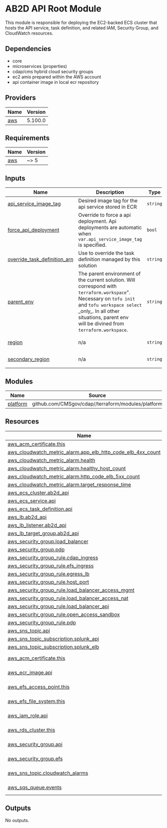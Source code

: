 # AB2D API Root Module
This module is responsible for deploying the EC2-backed ECS cluster that hosts the API service, task definition, and related IAM, Security Group, and CloudWatch resources.

## Dependencies
- core
- microservices (properties)
- cdap/cms hybrid cloud security groups
- ec2 amis prepared within the AWS account
- api container image in local ecr repository

<!-- BEGIN_TF_DOCS -->
<!--WARNING: GENERATED CONTENT with terraform-docs, e.g.
     'terraform-docs --config "$(git rev-parse --show-toplevel)/.terraform-docs.yml" .'
     Manually updating sections between TF_DOCS tags may be overwritten.
     See https://terraform-docs.io/user-guide/configuration/ for more information.
-->
## Providers

| Name | Version |
|------|---------|
| <a name="provider_aws"></a> [aws](#provider\_aws) | 5.100.0 |

<!--WARNING: GENERATED CONTENT with terraform-docs, e.g.
     'terraform-docs --config "$(git rev-parse --show-toplevel)/.terraform-docs.yml" .'
     Manually updating sections between TF_DOCS tags may be overwritten.
     See https://terraform-docs.io/user-guide/configuration/ for more information.
-->
## Requirements

| Name | Version |
|------|---------|
| <a name="requirement_aws"></a> [aws](#requirement\_aws) | ~> 5 |

<!--WARNING: GENERATED CONTENT with terraform-docs, e.g.
     'terraform-docs --config "$(git rev-parse --show-toplevel)/.terraform-docs.yml" .'
     Manually updating sections between TF_DOCS tags may be overwritten.
     See https://terraform-docs.io/user-guide/configuration/ for more information.
-->
## Inputs

| Name | Description | Type | Default | Required |
|------|-------------|------|---------|:--------:|
| <a name="input_api_service_image_tag"></a> [api\_service\_image\_tag](#input\_api\_service\_image\_tag) | Desired image tag for the api service stored in ECR | `string` | `null` | no |
| <a name="input_force_api_deployment"></a> [force\_api\_deployment](#input\_force\_api\_deployment) | Override to force a api deployment. Api deployments are automatic when `var.api_service_image_tag` is specified. | `bool` | `false` | no |
| <a name="input_override_task_definition_arn"></a> [override\_task\_definition\_arn](#input\_override\_task\_definition\_arn) | Use to override the task definition managed by this solution | `string` | `null` | no |
| <a name="input_parent_env"></a> [parent\_env](#input\_parent\_env) | The parent environment of the current solution. Will correspond with `terraform.workspace`".<br/>Necessary on `tofu init` and `tofu workspace select` \_only\_. In all other situations, parent env<br/>will be divined from `terraform.workspace`. | `string` | `null` | no |
| <a name="input_region"></a> [region](#input\_region) | n/a | `string` | `"us-east-1"` | no |
| <a name="input_secondary_region"></a> [secondary\_region](#input\_secondary\_region) | n/a | `string` | `"us-west-2"` | no |

<!--WARNING: GENERATED CONTENT with terraform-docs, e.g.
     'terraform-docs --config "$(git rev-parse --show-toplevel)/.terraform-docs.yml" .'
     Manually updating sections between TF_DOCS tags may be overwritten.
     See https://terraform-docs.io/user-guide/configuration/ for more information.
-->
## Modules

| Name | Source | Version |
|------|--------|---------|
| <a name="module_platform"></a> [platform](#module\_platform) | github.com/CMSgov/cdap//terraform/modules/platform | ff2ef539fb06f2c98f0e3ce0c8f922bdacb96d66 |

<!--WARNING: GENERATED CONTENT with terraform-docs, e.g.
     'terraform-docs --config "$(git rev-parse --show-toplevel)/.terraform-docs.yml" .'
     Manually updating sections between TF_DOCS tags may be overwritten.
     See https://terraform-docs.io/user-guide/configuration/ for more information.
-->
## Resources

| Name | Type |
|------|------|
| [aws_acm_certificate.this](https://registry.terraform.io/providers/hashicorp/aws/latest/docs/resources/acm_certificate) | resource |
| [aws_cloudwatch_metric_alarm.app_elb_http_code_elb_4xx_count](https://registry.terraform.io/providers/hashicorp/aws/latest/docs/resources/cloudwatch_metric_alarm) | resource |
| [aws_cloudwatch_metric_alarm.health](https://registry.terraform.io/providers/hashicorp/aws/latest/docs/resources/cloudwatch_metric_alarm) | resource |
| [aws_cloudwatch_metric_alarm.healthy_host_count](https://registry.terraform.io/providers/hashicorp/aws/latest/docs/resources/cloudwatch_metric_alarm) | resource |
| [aws_cloudwatch_metric_alarm.http_code_elb_5xx_count](https://registry.terraform.io/providers/hashicorp/aws/latest/docs/resources/cloudwatch_metric_alarm) | resource |
| [aws_cloudwatch_metric_alarm.target_response_time](https://registry.terraform.io/providers/hashicorp/aws/latest/docs/resources/cloudwatch_metric_alarm) | resource |
| [aws_ecs_cluster.ab2d_api](https://registry.terraform.io/providers/hashicorp/aws/latest/docs/resources/ecs_cluster) | resource |
| [aws_ecs_service.api](https://registry.terraform.io/providers/hashicorp/aws/latest/docs/resources/ecs_service) | resource |
| [aws_ecs_task_definition.api](https://registry.terraform.io/providers/hashicorp/aws/latest/docs/resources/ecs_task_definition) | resource |
| [aws_lb.ab2d_api](https://registry.terraform.io/providers/hashicorp/aws/latest/docs/resources/lb) | resource |
| [aws_lb_listener.ab2d_api](https://registry.terraform.io/providers/hashicorp/aws/latest/docs/resources/lb_listener) | resource |
| [aws_lb_target_group.ab2d_api](https://registry.terraform.io/providers/hashicorp/aws/latest/docs/resources/lb_target_group) | resource |
| [aws_security_group.load_balancer](https://registry.terraform.io/providers/hashicorp/aws/latest/docs/resources/security_group) | resource |
| [aws_security_group.pdp](https://registry.terraform.io/providers/hashicorp/aws/latest/docs/resources/security_group) | resource |
| [aws_security_group_rule.cdap_ingress](https://registry.terraform.io/providers/hashicorp/aws/latest/docs/resources/security_group_rule) | resource |
| [aws_security_group_rule.efs_ingress](https://registry.terraform.io/providers/hashicorp/aws/latest/docs/resources/security_group_rule) | resource |
| [aws_security_group_rule.egress_lb](https://registry.terraform.io/providers/hashicorp/aws/latest/docs/resources/security_group_rule) | resource |
| [aws_security_group_rule.host_port](https://registry.terraform.io/providers/hashicorp/aws/latest/docs/resources/security_group_rule) | resource |
| [aws_security_group_rule.load_balancer_access_mgmt](https://registry.terraform.io/providers/hashicorp/aws/latest/docs/resources/security_group_rule) | resource |
| [aws_security_group_rule.load_balancer_access_nat](https://registry.terraform.io/providers/hashicorp/aws/latest/docs/resources/security_group_rule) | resource |
| [aws_security_group_rule.load_balancer_api](https://registry.terraform.io/providers/hashicorp/aws/latest/docs/resources/security_group_rule) | resource |
| [aws_security_group_rule.open_access_sandbox](https://registry.terraform.io/providers/hashicorp/aws/latest/docs/resources/security_group_rule) | resource |
| [aws_security_group_rule.pdp](https://registry.terraform.io/providers/hashicorp/aws/latest/docs/resources/security_group_rule) | resource |
| [aws_sns_topic.api](https://registry.terraform.io/providers/hashicorp/aws/latest/docs/resources/sns_topic) | resource |
| [aws_sns_topic_subscription.splunk_api](https://registry.terraform.io/providers/hashicorp/aws/latest/docs/resources/sns_topic_subscription) | resource |
| [aws_sns_topic_subscription.splunk_elb](https://registry.terraform.io/providers/hashicorp/aws/latest/docs/resources/sns_topic_subscription) | resource |
| [aws_acm_certificate.this](https://registry.terraform.io/providers/hashicorp/aws/latest/docs/data-sources/acm_certificate) | data source |
| [aws_ecr_image.api](https://registry.terraform.io/providers/hashicorp/aws/latest/docs/data-sources/ecr_image) | data source |
| [aws_efs_access_point.this](https://registry.terraform.io/providers/hashicorp/aws/latest/docs/data-sources/efs_access_point) | data source |
| [aws_efs_file_system.this](https://registry.terraform.io/providers/hashicorp/aws/latest/docs/data-sources/efs_file_system) | data source |
| [aws_iam_role.api](https://registry.terraform.io/providers/hashicorp/aws/latest/docs/data-sources/iam_role) | data source |
| [aws_rds_cluster.this](https://registry.terraform.io/providers/hashicorp/aws/latest/docs/data-sources/rds_cluster) | data source |
| [aws_security_group.api](https://registry.terraform.io/providers/hashicorp/aws/latest/docs/data-sources/security_group) | data source |
| [aws_security_group.efs](https://registry.terraform.io/providers/hashicorp/aws/latest/docs/data-sources/security_group) | data source |
| [aws_sns_topic.cloudwatch_alarms](https://registry.terraform.io/providers/hashicorp/aws/latest/docs/data-sources/sns_topic) | data source |
| [aws_sqs_queue.events](https://registry.terraform.io/providers/hashicorp/aws/latest/docs/data-sources/sqs_queue) | data source |

<!--WARNING: GENERATED CONTENT with terraform-docs, e.g.
     'terraform-docs --config "$(git rev-parse --show-toplevel)/.terraform-docs.yml" .'
     Manually updating sections between TF_DOCS tags may be overwritten.
     See https://terraform-docs.io/user-guide/configuration/ for more information.
-->
## Outputs

No outputs.
<!-- END_TF_DOCS -->
